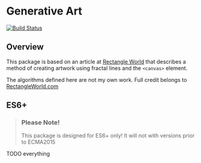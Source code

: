 # Generative Art
[![Build Status](https://travis-ci.org/beldougie/generative-art.svg?branch=develop)](https://travis-ci.org/beldougie/generative-art)

## Overview
This package is based on an article at
[Rectangle World](http://rectangleworld.com/blog/archives/462) that describes a
method of creating artwork using fractal lines and the `<canvas>` element.

The algorithms defined here are not my own work. Full credit belongs to [RectangleWorld.com](http://rectangleworld.com)

## ES6+
> ### Please Note!
> This package is designed for ES6+ only! It will not with versions prior to ECMA2015

TODO everything
